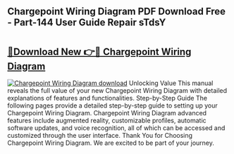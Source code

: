 ## Chargepoint Wiring Diagram PDF Download Free - Part-144 User Guide Repair sTdsY

# <h2><a href="http://dflpmpz.blite.top/?on=Chargepoint+Wiring+Diagram">🔗Download New 👉🔴 Chargepoint Wiring Diagram</a></h2>

[![Chargepoint Wiring Diagram download](https://i.imgur.com/lujVjoI.png)](http://dflpmpz.blite.top/?on=Chargepoint+Wiring+Diagram)
Unlocking Value This manual reveals the full value of your new Chargepoint Wiring Diagram with detailed explanations of features and functionalities. Step-by-Step Guide The following pages provide a detailed step-by-step guide to setting up your Chargepoint Wiring Diagram. Chargepoint Wiring Diagram advanced features include augmented reality, customizable profiles, automatic software updates, and voice recognition, all of which can be accessed and customized through the user interface. Thank You for Choosing Chargepoint Wiring Diagram. We are excited to be part of your journey.
